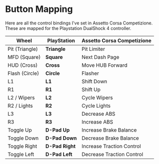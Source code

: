 # Button Mapping

Here are all the control bindings I've set in Assetto Corsa Competizione. These are mapped for the Playstation DualShock 4 controller.

| Wheel          | PlayStation     | Assetto Corsa Competizione |
| -------------- | --------------- | -------------------------- |
| Pit (Triangle) | **Triangle**    | Pit Limiter                |
| MFD (Square)   | **Square**      | Next Dash Page             |
| HUD (Cross)    | **Cross**       | Move HUB Forward           |
| Flash (Circle) | **Circle**      | Flasher                    |
| L1             | **L1**          | Shift Down                 |
| R1             | **R1**          | Shift Up                   |
| L2 / Wipers    | **L2**          | Cycle Wipers               |
| R2 / Lights    | **R2**          | Cycle Lights               |
| L3             | **L3**          | Decrease ABS               |
| R3             | **R3**          | Increase ABS               |
| Toggle Up      | **D-Pad Up**    | Increase Brake Balance     |
| Toggle Down    | **D-Pad Down**  | Decrease Brake Balance     |
| Toggle Right   | **D-Pad Right** | Increase Traction Control  |
| Toggle Left    | **D-Pad Left**  | Decrease Traction Control  |




